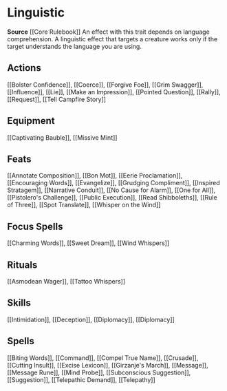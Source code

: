 ﻿---
id: '101'
name: Linguistic
rarity: Common
source: '[[DATABASE/source/Core Rulebook|Core Rulebook]]'
trait:
- Linguistic
type: Trait

---
# Linguistic

**Source** [[Core Rulebook]] 
An effect with this trait depends on language comprehension. A linguistic effect that targets a creature works only if the target understands the language you are using.

## Actions

[[Bolster Confidence]], [[Coerce]], [[Forgive Foe]], [[Grim Swagger]], [[Influence]], [[Lie]], [[Make an Impression]], [[Pointed Question]], [[Rally]], [[Request]], [[Tell Campfire Story]]

## Equipment

[[Captivating Bauble]], [[Missive Mint]]

## Feats

[[Annotate Composition]], [[Bon Mot]], [[Eerie Proclamation]], [[Encouraging Words]], [[Evangelize]], [[Grudging Compliment]], [[Inspired Stratagem]], [[Narrative Conduit]], [[No Cause for Alarm]], [[One for All]], [[Pistolero's Challenge]], [[Public Execution]], [[Read Shibboleths]], [[Rule of Three]], [[Spot Translate]], [[Whisper on the Wind]]

## Focus Spells

[[Charming Words]], [[Sweet Dream]], [[Wind Whispers]]

## Rituals

[[Asmodean Wager]], [[Tattoo Whispers]]

## Skills

[[Intimidation]], [[Deception]], [[Diplomacy]], [[Diplomacy]]

## Spells

[[Biting Words]], [[Command]], [[Compel True Name]], [[Crusade]], [[Cutting Insult]], [[Excise Lexicon]], [[Girzanje's March]], [[Message]], [[Message Rune]], [[Mind Probe]], [[Subconscious Suggestion]], [[Suggestion]], [[Telepathic Demand]], [[Telepathy]]